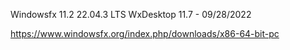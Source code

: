Windowsfx 11.2 22.04.3 LTS WxDesktop 11.7 - 09/28/2022

https://www.windowsfx.org/index.php/downloads/x86-64-bit-pc
